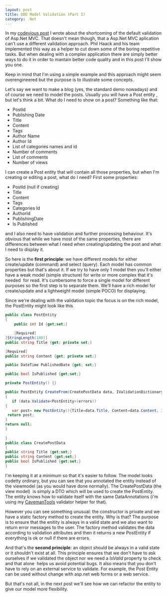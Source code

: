 ```yaml
---
layout: post
title: DDD Model Validation (Part I)
category: .Net
---
```


In my [codevious post](http://www.sapiensworks.com/blog/post/2011/04/16/Whats-Wrong-With-Model-Validation-In-AspNet-Mvc.aspx) I wrote about the shortcoming of the default validation of Asp.Net MVC. That doesn't mean though, that a Asp.Net MVC aplication can't use a different validation approach. Phil Haack and his team implemented this way as a helper to cut down some of the boring repetitive tasks. But when dealing with a complex application there are simply better ways to do it in order to mantain better code quality and in this post I'll show you one.

 Keep in mind that I'm using a simple example and this approach might seem overengineered but the purpose is to illustrate some concepts.

 Let's say we want to make a blog (yes, the standard demo nowadays) and of course we need to model the posts. Usually you will have a Post entity , but let's think a bit. What do I need to show on a post? Something like that:

 - PostId  
- Publishing Date  
- Title  
- Content  
- Tags  
- Author Name  
- Author Id  
- List of categories names and id  
- Number of comments  
- List of comments  
- Number of views

 I can create a Post entity that will contain all those properties, but when I'm creating or editing a post, what do I need? First some properties:

 - PostId (null if creating)  
- Title  
- Content  
- Tags  
- Categories Id  
- AuthorId  
- PublishingDate  
- Is Published

 and I also need to have validation and further processing behaviour. It's obvious that while we have most of the same properties, there are differences between what I need when creating/updating the post and what I need to display it.

 So here is the **first principle**: we have different models for either create/update (command) and select (query). Each model has common properties but that's about it. If we try to have only 1 model then you'll either have a weak model (simple structure) for write or more complex that it's needed  for read. It's cumbersome to force a single model for different purposes so the first step is to separate them. We'll have a rich model for create/update and a lightweight model (simple POCO) for displaying.

 Since we're dealing with the validation topic the focus is on the rich model, the PostEntity might look like this

 

  
```csharp
public class PostEntity
{
    public int Id {get;set;}

    [Required]
[StringLength(100)]
public string Title {get; private set;}

[Required]
public string Content {get; private set;}

public DateTime PublishedDate {get; set;}

public bool IsPublished {get;set;}

private PostEntity() {}

public PostEntity CreateFrom(CreatePostData data, IValidationDictionary errors)
{
   if (data.Validate<PostEntity>(errors)) 
{
   var post= new PostEntity(){Title=data.Title, Content=data.Content, IsPublished=data.IsPublished};
 return post;
} 
return null;
}
 
}
public class CreatePostData
{
public string Title {get;set;}
public string Content {get;set;}
public bool IsPublished {get;set;}
}
```
  

 I'm keeping it at a minimum so that it's easier to follow. The model looks codetty ordinary, but you can see that you annotated the entity instead of the viewmodel (as you would have done normally). The CreatePostData (the view model)  is simply a DTO which will be used to create the PostEntity. The entity knows how to validate itself with the same DataAnnotations (i'm using my [CavemanTools](http://cavemantools.codeplex.com/) validator helper for that).

 However you can see something unusual: the constructor is private and we have a static factory method to create the entity. Why is that? The purpose is to ensure that the enitity is always in a valid state and we also want to return error messages to the user. The factory method validates the data according to validation attributes and then it returns a new PostEntity if everything is ok or null if there are errors.

 And that's the **second principle**: an object should be always in a valid state or it shouldn't exist at all. This principle ensures that we don't have to ask ourselves if we validated the object nor we need a _IsValid_ property to check and that alone  helps us avoid potential bugs. It also means that you don't have to rely on an external service to validate. For example, the Post Entity can be used without change with asp.net web forms or a web service.

 But that's not all, in the next post we'll see how we can refactor the entity to give our model more flexibility.


